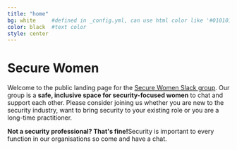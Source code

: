 ```yaml
---
title: "home"
bg: white     #defined in _config.yml, can use html color like '#010101'
color: black  #text color
style: center
---
```


# Secure Women

Welcome to the public landing page for the <a href="">Secure Women Slack group</a>. Our group is a <strong>safe, inclusive space for security-focused women</strong> to chat and support each other. Please consider joining us whether you are new to the security industry, want to bring security to your existing role or you are a long-time practitioner.

<strong>Not a security professional? That's fine!</strong>Security is important to every function in our organisations so come and have a chat.